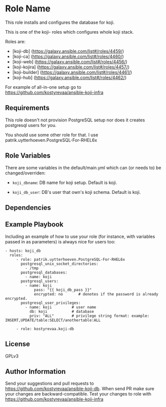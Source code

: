 Role Name
=========

 This role installs and configures the database for koji.

 This is one of the koji- roles which configures whole koji stack.

Roles are:

 * [koji-db] (https://galaxy.ansible.com/list#/roles/4459/)
 * [koji-ca] (https://galaxy.ansible.com/list#/roles/4460/)
 * [koji-web] (https://galaxy.ansible.com/list#/roles/4456/)
 * [koji-kojira] (https://galaxy.ansible.com/list#/roles/4457/)
 * [koji-builder] (https://galaxy.ansible.com/list#/roles/4461/)
 * [koji-hub] (https://galaxy.ansible.com/list#/roles/4462/)

For example of all-in-one setup go to https://github.com/kostyrevaa/ansible-koji-infra

Requirements
------------

This role doesn't not provision PostgreSQL setup nor does it creates postgresql users for you.

You should use some other role for that. I use patrik.uytterhoeven.PostgreSQL-For-RHEL6x

Role Variables
--------------

There are some variables in the default/main.yml which can (or needs to) be changed/overriden:

* `koji_dbname`: DB name for koji setup. Default is koji.

* `koji_db_user`: DB's user that own's koji schema. Default is koji.


Dependencies
------------


Example Playbook
----------------

Including an example of how to use your role (for instance, with variables passed in as parameters) is always nice for users too:

    - hosts: koji_db
      roles:
         - role: patrik.uytterhoeven.PostgreSQL-For-RHEL6x
           postgresql_unix_socket_directories:
             - /tmp
           postgresql_databases:
             - name: koji
           postgresql_users:
             - name: koji
                 pass: "{{ koji_db_pass }}"
                 encrypted: no       # denotes if the password is already encrypted.
           postgresql_user_privileges:
             - name: koji         # user name
               db: koji           # database
               priv: "ALL"        # privilege string format: example: INSERT,UPDATE/table:SELECT/anothertable:ALL

         - role: kostyrevaa.koji-db
  

License
-------

GPLv3

Author Information
------------------

 Send your suggestions and pull requests to https://github.com/kostyrevaa/ansible-koji-db.
 When send PR make sure your changes are backward-compatible.
 Test your changes to role with https://github.com/kostyrevaa/ansible-koji-infra
